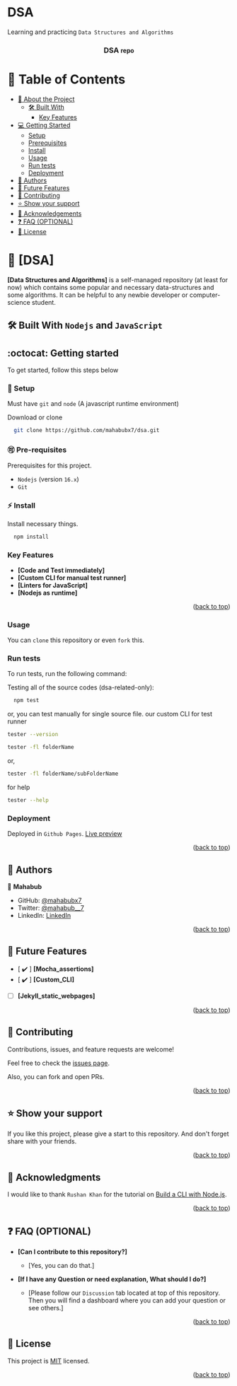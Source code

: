 # DSA
Learning and practicing `Data Structures and Algorithms`

<a name="readme-top"></a>

<div align="center">
  <h3><b>DSA <small>repo</small></b></h3>
</div>

<!-- TABLE OF CONTENTS -->

# 📗 Table of Contents

- [📖 About the Project](#about-project)
  - [🛠 Built With](#built-with)
    - [Key Features](#key-features)
- [💻 Getting Started](#getting-started)
  - [Setup](#setup)
  - [Prerequisites](#prerequisites)
  - [Install](#install)
  - [Usage](#usage)
  - [Run tests](#run-tests)
  - [Deployment](#triangular_flag_on_post-deployment)
- [👥 Authors](#authors)
- [🔭 Future Features](#future-features)
- [🤝 Contributing](#contributing)
- [⭐️ Show your support](#support)
- [🙏 Acknowledgements](#acknowledgements)
- [❓ FAQ (OPTIONAL)](#faq)
- [📝 License](#license)

<!-- PROJECT DESCRIPTION -->

# 📖 [DSA] <a name="about-project"></a>

**[Data Structures and Algorithms]** is a self-managed repository (at least for now) which contains some popular and necessary data-structures and some algorithms. It can be helpful to any newbie developer or computer-science student.

## 🛠 Built With <a name="built-with">`Nodejs` and `JavaScript`</a>

<!-- Getting started -->
## :octocat: Getting started <a name="getting-started"></a>
To get started, follow this steps below

### :hammer: Setup <a name="setup"></a>
Must have `git` and `node` (A javascript runtime environment)

Download or clone
```sh
  git clone https://github.com/mahabubx7/dsa.git
```

### :accept: Pre-requisites <a name="prerequisites"></a>
Prerequisites for this project.

- `Nodejs` (version `16.x`)
- `Git`

### :zap: Install <a name="install"></a>
Install necessary things.

```sh
  npm install
```

<!-- Features -->

### Key Features <a name="key-features"></a>

- **[Code and Test immediately]**
- **[Custom CLI for manual test runner]**
- **[Linters for JavaScript]**
- **[Nodejs as runtime]**

<p align="right">(<a href="#readme-top">back to top</a>)</p>


### Usage

You can `clone` this repository or even `fork` this.


### Run tests

To run tests, run the following command:


Testing all of the source codes (dsa-related-only):

```sh
  npm test
```

or, you can test manually for single source file.
our custom CLI for test runner
```sh
tester --version
```
```sh
tester -fl folderName
```
or,
```sh
tester -fl folderName/subFolderName
```
for help
```sh
tester --help
```

### Deployment

Deployed in `Github Pages`.
[Live preview](https://mahbaubx7.github.io/dsa/)

<p align="right">(<a href="#readme-top">back to top</a>)</p>

<!-- AUTHORS -->

## 👥 Authors <a name="authors"></a>

👤 **Mahabub**

- GitHub: [@mahabubx7](https://github.com/mahabubx7)
- Twitter: [@mahabub__7](https://twitter.com/mahabub__7)
- LinkedIn: [LinkedIn](https://linkedin.com/in/mahabubx7)


<p align="right">(<a href="#readme-top">back to top</a>)</p>

<!-- FUTURE FEATURES -->

## 🔭 Future Features <a name="future-features"></a>

- [ :heavy_check_mark: ] **[Mocha_assertions]**
- [ :heavy_check_mark: ] **[Custom_CLI]**
- [ ] **[Jekyll_static_webpages]**

<p align="right">(<a href="#readme-top">back to top</a>)</p>


<!-- CONTRIBUTING -->

## 🤝 Contributing <a name="contributing"></a>

Contributions, issues, and feature requests are welcome!

Feel free to check the [issues page](../../issues/).

Also, you can fork and open PRs.

<p align="right">(<a href="#readme-top">back to top</a>)</p>

<!-- SUPPORT -->

## ⭐️ Show your support <a name="support"></a>

If you like this project, please give a start to this repository. And don't forget share with your friends.

<p align="right">(<a href="#readme-top">back to top</a>)</p>

<!-- ACKNOWLEDGEMENTS -->

## 🙏 Acknowledgments <a name="acknowledgements"></a>

I would like to thank `Rushan Khan` for the tutorial on [Build a CLI with Node.js](https://dev.to/rushankhan1/build-a-cli-with-node-js-4jbi).

<p align="right">(<a href="#readme-top">back to top</a>)</p>

<!-- FAQ (optional) -->

## ❓ FAQ (OPTIONAL) <a name="faq"></a>

- **[Can I contribute to this repository?]**

  - [Yes, you can do that.]

- **[If I have any Question or need explanation, What should I do?]**
  - [Please follow our `Discussion` tab located at top of this repository. Then you will find a dashboard where you can add your question or see others.]

<p align="right">(<a href="#readme-top">back to top</a>)</p>

<!-- LICENSE -->

## 📝 License <a name="license"></a>

This project is [MIT](./LICENSE) licensed.

<p align="right">(<a href="#readme-top">back to top</a>)</p>
